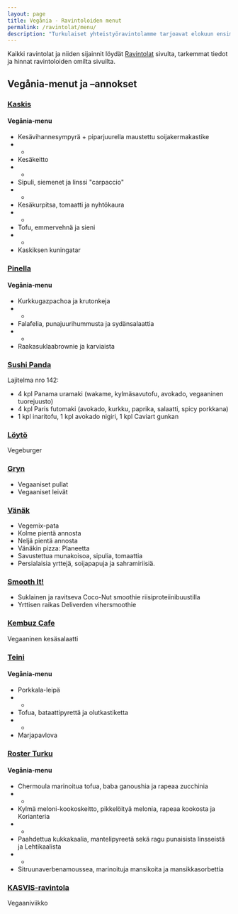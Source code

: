 ```yaml
---
layout: page
title: Vegånia - Ravintoloiden menut
permalink: /ravintolat/menu/
description: "Turkulaiset yhteistyöravintolamme tarjoavat elokuun ensimmäisen viikon aikana 1.-5.8. ravintoloissaan tapahtuman nimikkoannoksen tai -menun."
---
```


Kaikki ravintolat ja niiden sijainnit löydät [Ravintolat](/ravintolat/) sivulta,
tarkemmat tiedot ja hinnat ravintoloiden omilta sivuilta.

## Vegånia-menut ja –annokset

### [Kaskis](https://www.kaskis.fi)

#### Vegånia-menu

- Kesävihannesympyrä + piparjuurella maustettu soijakermakastike
- +
- Kesäkeitto
- +
- Sipuli, siemenet ja linssi &quot;carpaccio&quot;
- +
- Kesäkurpitsa, tomaatti ja nyhtökaura
- +
- Tofu, emmervehnä ja sieni
- +
- Kaskiksen kuningatar

### [Pinella](http://www.pinella.fi)

#### Vegånia-menu

- Kurkkugazpachoa ja krutonkeja
- +
- Falafelia, punajuurihummusta ja sydänsalaattia
- +
- Raakasuklaabrownie ja karviaista

### [Sushi Panda](http://www.sushipanda.fi)

Lajitelma nro 142:
* 4 kpl Panama uramaki (wakame, kylmäsavutofu, avokado, vegaaninen tuorejuusto)
* 4 kpl Paris futomaki (avokado, kurkku, paprika, salaatti, spicy porkkana)
* 1 kpl inaritofu, 1 kpl avokado nigiri, 1 kpl Caviart gunkan

### [Löytö](https://www.ravintolateini.fi/gastropub-loyto/)

Vegeburger

### [Gryn](http://leipomogryn.fi)

- Vegaaniset pullat
- Vegaaniset leivät

### [Vänäk](http://vanak.fi)

- Vegemix-pata
- Kolme pientä annosta
- Neljä pientä annosta
- Vänäkin pizza: Planeetta
- Savustettua munakoisoa, sipulia, tomaattia
- Persialaisia yrttejä, soijapapuja ja sahramiriisiä.

### [Smooth It!](http://www.smoothit.fi)

- Suklainen ja ravitseva Coco-Nut smoothie riisiproteiinibuustilla
- Yrttisen raikas Deliverden vihersmoothie

### [Kembuz Cafe](http://kembuz.com)

Vegaaninen kesäsalaatti

### [Teini](https://www.ravintolateini.fi)

#### Vegånia-menu

- Porkkala-leipä
- +
- Tofua, bataattipyrettä ja olutkastiketta
- +
- Marjapavlova

### [Roster Turku](https://rosterturku.com)

#### Vegånia-menu

- Chermoula marinoitua tofua, baba ganoushia ja rapeaa zucchinia
- +
- Kylmä meloni-kookoskeitto, pikkelöityä melonia, rapeaa kookosta ja
Korianteria
- +
- Paahdettua kukkakaalia, mantelipyreetä sekä ragu punaisista linsseistä ja
Lehtikaalista
- +
- Sitruunaverbenamoussea, marinoituja mansikoita ja mansikkasorbettia

### [KASVIS-ravintola](http://www.turunkasvisravintola.fi/)

Vegaaniviikko
